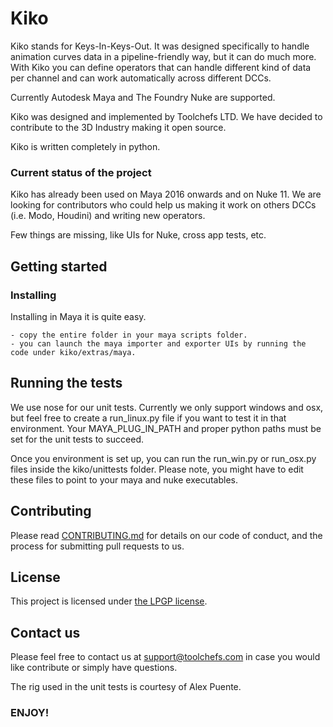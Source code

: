 # Kiko

Kiko stands for Keys-In-Keys-Out. It was designed specifically to handle animation curves data in a pipeline-friendly way, but it can do much more.
With Kiko you can define operators that can handle different kind of data per channel and can work automatically across different DCCs.

Currently Autodesk Maya and The Foundry Nuke are supported. 

Kiko was designed and implemented by Toolchefs LTD. We have decided to contribute to the 3D Industry making it open source.

Kiko is written completely in python.

### Current status of the project

Kiko has already been used on Maya 2016 onwards and on Nuke 11. 
We are looking for contributors who could help us making it work on others DCCs (i.e. Modo, Houdini) and writing new operators.

Few things are missing, like UIs for Nuke, cross app tests, etc.

## Getting started

### Installing
Installing in Maya it is quite easy.
```
- copy the entire folder in your maya scripts folder.
- you can launch the maya importer and exporter UIs by running the code under kiko/extras/maya.
```

## Running the tests
We use nose for our unit tests. Currently we only support windows and osx, but feel free to create a run_linux.py file if you want to test it in that environment.
Your MAYA_PLUG_IN_PATH and proper python paths must be set for the unit tests to succeed.

Once you environment is set up, you can run the run_win.py or run_osx.py files inside the kiko/unittests folder. Please note, you might have to edit these files to point to your maya and nuke executables.

## Contributing

Please read [CONTRIBUTING.md](CONTRIBUTING.md) for details on our code of conduct, and the process for submitting pull requests to us.

## License

This project is licensed under [the LPGP license](http://www.gnu.org/licenses/).

## Contact us

Please feel free to contact us at support@toolchefs.com in case you would like contribute or simply have questions.

The rig used in the unit tests is courtesy of Alex Puente.

### ENJOY!





